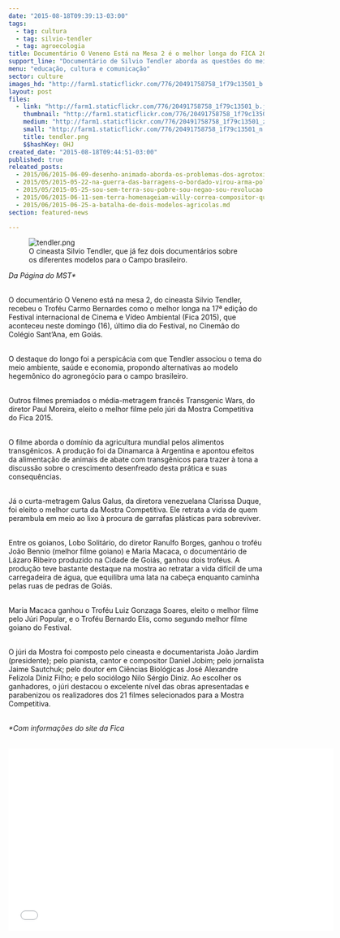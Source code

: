 ```yaml
---
date: "2015-08-18T09:39:13-03:00"
tags:
  - tag: cultura
  - tag: silvio-tendler
  - tag: agroecologia
title: Documentário O Veneno Está na Mesa 2 é o melhor longa do FICA 2015
support_line: "Documentário de Silvio Tendler aborda as questões do meio ambiente, saúde e economia, propondo a agroecologia para o campo brasileiro."
menu: "educação, cultura e comunicação"
sector: culture
images_hd: "http://farm1.staticflickr.com/776/20491758758_1f79c13501_b.jpg"
layout: post
files:
  - link: "http://farm1.staticflickr.com/776/20491758758_1f79c13501_b.jpg"
    thumbnail: "http://farm1.staticflickr.com/776/20491758758_1f79c13501_t.jpg"
    medium: "http://farm1.staticflickr.com/776/20491758758_1f79c13501_z.jpg"
    small: "http://farm1.staticflickr.com/776/20491758758_1f79c13501_n.jpg"
    title: tendler.png
    $$hashKey: 0HJ
created_date: "2015-08-18T09:44:51-03:00"
published: true
releated_posts:
  - 2015/06/2015-06-09-desenho-animado-aborda-os-problemas-dos-agrotoxicos-e-alimentos-transgenicos.md
  - 2015/05/2015-05-22-na-guerra-das-barragens-o-bordado-virou-arma-politica.md
  - 2015/05/2015-05-25-sou-sem-terra-sou-pobre-sou-negao-sou-revolucao.md
  - 2015/06/2015-06-11-sem-terra-homenageiam-willy-correa-compositor-que-musicou-o-hino-do-mst.md
  - 2015/06/2015-06-25-a-batalha-de-dois-modelos-agricolas.md
section: featured-news

---
```

<figure class="image"><img alt="tendler.png" src="http://farm1.staticflickr.com/776/20491758758_1f79c13501_b.jpg" />
<figcaption>O cineasta Silvio Tendler, que j&aacute; fez dois document&aacute;rios sobre os diferentes modelos para o Campo brasileiro.</figcaption>
</figure>

<p><em>Da P&aacute;gina do MST*</em></p>

<p><br />
O document&aacute;rio O Veneno est&aacute; na mesa 2, do cineasta Silvio Tendler, recebeu o Trof&eacute;u Carmo Bernardes como o melhor longa na 17&ordf; edi&ccedil;&atilde;o do Festival internacional de Cinema e V&iacute;deo Ambiental (Fica 2015), que aconteceu neste domingo (16), &uacute;ltimo dia do Festival, no Cinem&atilde;o do Col&eacute;gio Sant&rsquo;Ana, em Goi&aacute;s.&nbsp;</p>

<p><br />
O destaque do longo foi a perspic&aacute;cia com que Tendler associou o tema do meio ambiente, sa&uacute;de e economia, propondo alternativas ao modelo hegem&ocirc;nico do agroneg&oacute;cio para o campo brasileiro.</p>

<p><br />
Outros filmes premiados o m&eacute;dia-metragem franc&ecirc;s Transgenic Wars, do diretor Paul Moreira, eleito o melhor filme pelo j&uacute;ri da Mostra Competitiva do Fica 2015.</p>

<p><br />
O filme aborda o dom&iacute;nio da agricultura mundial pelos alimentos transg&ecirc;nicos. A produ&ccedil;&atilde;o foi da Dinamarca &agrave; Argentina e apontou efeitos da alimenta&ccedil;&atilde;o de animais de abate com transg&ecirc;nicos para trazer &agrave; tona a discuss&atilde;o sobre o crescimento desenfreado desta pr&aacute;tica e suas consequ&ecirc;ncias.</p>

<p><br />
J&aacute; o curta-metragem Galus Galus, da diretora venezuelana Clarissa Duque, foi eleito o melhor curta da Mostra Competitiva. Ele retrata a vida de quem perambula em meio ao lixo &agrave; procura de garrafas pl&aacute;sticas para sobreviver.</p>

<p><br />
Entre os goianos, Lobo Solit&aacute;rio, do diretor Ranulfo Borges, ganhou o trof&eacute;u Jo&atilde;o Bennio (melhor filme goiano) e Maria Macaca, o document&aacute;rio de L&aacute;zaro Ribeiro produzido na Cidade de Goi&aacute;s, ganhou dois trof&eacute;us. A produ&ccedil;&atilde;o teve bastante destaque na mostra ao retratar a vida dif&iacute;cil de uma carregadeira de &aacute;gua, que equilibra uma lata na cabe&ccedil;a enquanto caminha pelas ruas de pedras de Goi&aacute;s.</p>

<p><br />
Maria Macaca ganhou o Trof&eacute;u Luiz Gonzaga Soares, eleito o melhor filme pelo J&uacute;ri Popular, e o Trof&eacute;u Bernardo Elis, como segundo melhor filme goiano do Festival.</p>

<p><br />
O j&uacute;ri da Mostra foi composto pelo cineasta e documentarista Jo&atilde;o Jardim (presidente); pelo pianista, cantor e compositor Daniel Jobim; pelo jornalista Jaime Sautchuk; pelo doutor em Ci&ecirc;ncias Biol&oacute;gicas Jos&eacute; Alexandre Felizola Diniz Filho; e pelo soci&oacute;logo Nilo S&eacute;rgio Diniz. Ao escolher os ganhadores, o j&uacute;ri destacou o excelente n&iacute;vel das obras apresentadas e parabenizou os realizadores dos 21 filmes selecionados para a Mostra Competitiva.</p>

<p><br />
<em>*Com informa&ccedil;&otilde;es do site da Fica</em></p>

<p><br />
<iframe allowfullscreen="" frameborder="0" height="360" src="//www.youtube.com/embed/fyvoKljtvG4" width="640"></iframe></p>
